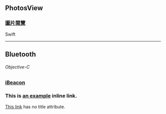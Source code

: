## PhotosView  
### [圖片閱覽][photoView]
[photoView]:https://github.com/ZihCiLai/PhotosView/
Swift
***
## Bluetooth  
###### Objective-C
### [iBeacon][beacon]
[beacon]:https://www.con.tw

### This is [an example](http://example.com/) inline link.

[This link](http://example.net/) has no title attribute.
